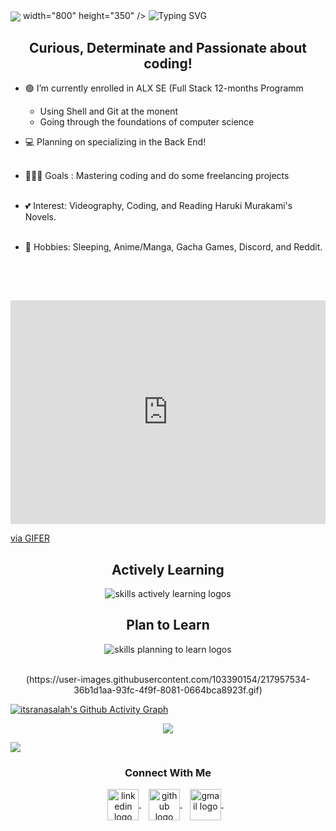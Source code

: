 <img src="https://i.pinimg.com/originals/f6/d7/b4/f6d7b44774be53bfda7a230b876d127b.gif" align="center">
     width="800" 
     height="350" />
  </div>
  
<img src="https://readme-typing-svg.demolab.com?font=Fira+Code&pause=1000&width=435&lines=Hello%2C+Iam+Rana+!" alt="Typing SVG" />


<h2 align="center"> Curious, Determinate and Passionate about coding!</h2>

* 🟢 I’m currently enrolled in ALX SE (Full Stack 12-months Programm 
     - Using Shell and Git at the monent
     - Going through the foundations of computer science<br>

* 💻 Planning on specializing in the Back End! <br><br>

* 🏃🏾‍♀ Goals : Mastering coding and do some freelancing projects <br><br>

* 💕 Interest: Videography, Coding, and Reading Haruki Murakami's Novels. <br><br>

* 🍃 Hobbies: Sleeping, Anime/Manga, Gacha Games, Discord, and Reddit. <br><br>

<h2></h2><br>

<p align="center"> 
  <div style="padding-top:71.000%;position:relative;"><iframe src="https://gifer.com/embed/7jnE" width="100%" height="100%" style='position:absolute;top:0;left:0;' frameBorder="0" allowFullScreen></iframe></div><p><a href="https://gifer.com">via GIFER</a> 
</p>

<div align="center">
  <h2> <strong> Actively Learning </strong></h2>
  <img src="https://skillicons.dev/icons?i=,git,linux,,html,css,c" alt="skills actively learning logos"> <br> 
  <h2> <strong> Plan to Learn </strong></h2>
  <img src="https://skillicons.dev/icons?i=py,react,c#,c++,swift,ruby,js" alt="skills planning to learn logos">
</div>

<p align="center"><br>
 (https://user-images.githubusercontent.com/103390154/217957534-36b1d1aa-93fc-4f9f-8081-0664bca8923f.gif)
</p>
 



[![itsranasalah's Github Activity Graph](https://github-readme-activity-graph.cyclic.app/graph?username=itsranasalah&custom_title=iystanasalah's%20GitHub%20Activity%20Graph&bg_color=000000&color=0079fa&line=2100fa&point=0079fa&area=true&hide_border=true)](https://github.com/ashutosh00710/github-readme-activity-graph)

<p align="center">
<img src="Downloads\vsgif_com__.346936.gif"/>
</p>

<img src="assests/borderseperator.gif">
  <h3 align="center">Connect With Me</h3>
<p align="center">
  <a href="https://www.linkedin.com/in/itsranasalah/" target="_blank">
    <img align="center" alt="linkedin logo" height="50" width="50" src="Downloads/linkedin.png"/>
  </a> &nbsp;&nbsp;
  
  <a href="https://profile-summary-for-github.herokuapp.com/user/itsranasalah" target="_blank">
    <img align="center" alt="github logo" height="50" width="50" src="github-logo.png"/>
  </a> &nbsp;&nbsp;
  
  <a href="mailto:itsranasalah@gmail.com" target="_blank">
    <img align="center" alt="gmail logo" height="50" width="50" src=["Downloads/gmail.png](https://user-images.githubusercontent.com/103390154/217957316-cbefe22f-a663-4706-a2e3-8b51e6d406d2.png)" />
  </a> &nbsp;&nbsp;
  
</p> 
